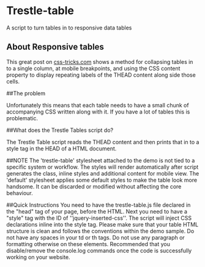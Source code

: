 # Trestle-table
A script to turn tables in to responsive data tables
## About Responsive tables

This great post on [css-tricks.com](https://css-tricks.com/responsive-data-tables/) shows a method for collapsing tables in to a single column, at mobile breakpoints, and using the CSS content property to display repeating labels of the THEAD content along side those cells.

##The problem

Unfortunately this means that each table needs to have a small chunk of accompanying CSS written along with it. If you have a lot of tables this is problematic.

##What does the Trestle Tables script do?

The Trestle Table script reads the THEAD content and then prints that in to a style tag in the HEAD of a HTML document.

##NOTE
The 'trestle-table' stylesheet attached to the demo is not tied to a specific system or workflow. The styles will render automatically after script generates the class, inline styles and additional content for mobile view. The 'default' stylesheet applies some default styles to make the table look more handsome. It can be discarded or modified without affecting the core behaviour.

##Quick Instructions
You need to have the trestle-table.js file declared in the "head" tag of your page, before the HTML. Next you need to have a "style" tag with the ID of ''jquery-inserted-css''. The script will inject CSS declarations inline into the style tag. Please make sure that your table HTML structure is clean and follows the conventions within the demo sample. Do not have any spaces in your td or th tags. Do not use any paragraph or formatting otherwise on these elements. Recommended that you disable/remove the console.log commands once the code is successfully working on your website. 

